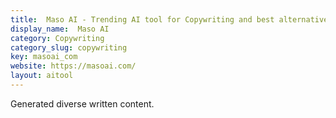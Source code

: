 ```yaml
---
title:  Maso AI - Trending AI tool for Copywriting and best alternatives
display_name:  Maso AI
category: Copywriting
category_slug: copywriting
key: masoai_com
website: https://masoai.com/
layout: aitool
---
```


Generated diverse written content.
